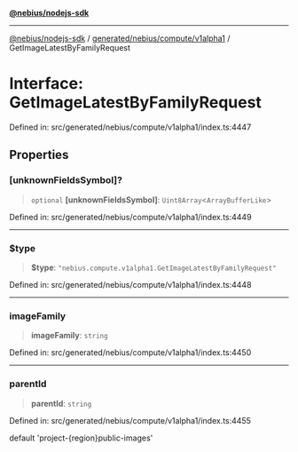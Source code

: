 [**@nebius/nodejs-sdk**](../../../../../README.md)

***

[@nebius/nodejs-sdk](../../../../../README.md) / [generated/nebius/compute/v1alpha1](../README.md) / GetImageLatestByFamilyRequest

# Interface: GetImageLatestByFamilyRequest

Defined in: src/generated/nebius/compute/v1alpha1/index.ts:4447

## Properties

### \[unknownFieldsSymbol\]?

> `optional` **\[unknownFieldsSymbol\]**: `Uint8Array`\<`ArrayBufferLike`\>

Defined in: src/generated/nebius/compute/v1alpha1/index.ts:4449

***

### $type

> **$type**: `"nebius.compute.v1alpha1.GetImageLatestByFamilyRequest"`

Defined in: src/generated/nebius/compute/v1alpha1/index.ts:4448

***

### imageFamily

> **imageFamily**: `string`

Defined in: src/generated/nebius/compute/v1alpha1/index.ts:4450

***

### parentId

> **parentId**: `string`

Defined in: src/generated/nebius/compute/v1alpha1/index.ts:4455

default 'project-{region}public-images'
